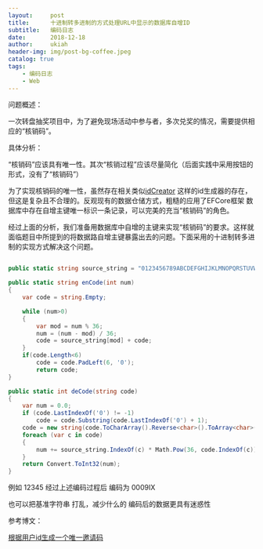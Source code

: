 ```yaml
---
layout:     post
title:      十进制转多进制的方式处理URL中显示的数据库自增ID
subtitle:   编码日志
date:       2018-12-18
author:     ukiah
header-img: img/post-bg-coffee.jpeg
catalog: true
tags:
    - 编码日志
    - Web
---
```


问题概述：

​	一次转盘抽奖项目中，为了避免现场活动中参与者，多次兑奖的情况，需要提供相应的“核销码”。

具体分析：

​	“核销码”应该具有唯一性。其次“核销过程”应该尽量简化（后面实践中采用按钮的形式，没有了“核销码”）

为了实现核销码的唯一性，虽然存在相关类似[idCreator](https://github.com/HUkiah/idCreator) 这样的id生成器的存在，但这是复杂且不合理的。反观现有的数据仓储方式，粗糙的应用了EFCore框架 数据库中存在自增主键唯一标识一条记录，可以完美的充当“核销码”的角色。

​	经过上面的分析，我们准备用数据库中自增的主键来实现“核销码”的要求。这样就面临题目中所提到的将数据路自增主键暴露出去的问题。下面采用的十进制转多进制的实现方式解决这个问题。



```c#
        
public static string source_string = "0123456789ABCDEFGHIJKLMNOPQRSTUVWXYZ";

public static string enCode(int num)
{
	var code = string.Empty;

	while (num>0)
	{       
		var mod = num % 36; 
        num = (num - mod) / 36;
        code = source_string[mod] + code;
	}
	if(code.Length<6)
		code = code.PadLeft(6, '0');
		return code;
}

public static int deCode(string code)
{
	var num = 0.0;
	if (code.LastIndexOf('0') != -1)
		code = code.Substring(code.LastIndexOf('0') + 1);
	code = new string(code.ToCharArray().Reverse<char>().ToArray<char>());
	foreach (var c in code)
	{
		num += source_string.IndexOf(c) * Math.Pow(36, code.IndexOf(c));
	}
	return Convert.ToInt32(num);
}

```

例如 12345 经过上述编码过程后 编码为 0009IX

也可以把基准字符串 打乱，减少什么的 编码后的数据更具有迷惑性



参考博文：

[根据用户id生成一个唯一邀请码](https://yq.aliyun.com/php/8863)

